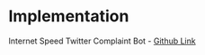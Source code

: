 # Implementation

Internet Speed Twitter Complaint Bot - [Github Link](https://github.com/grandeurkoe/100-days-of-code-the-complete-python-pro-bootcamp/tree/3c4448a729e674d11d413563af467bd1496e9a2c/day-051-internet-speed-twitter-complaint-bot/internet-speed-twitter-complaint-bot)